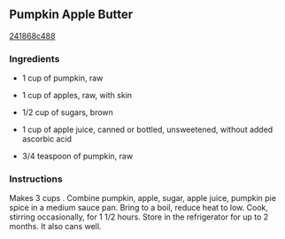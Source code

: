 ## Pumpkin Apple Butter

[241868c488](http://tastykitchen.com/recipes/canning/pumpkin-apple-butter/)

### Ingredients

 - 1 cup of pumpkin, raw

 - 1 cup of apples, raw, with skin

 - 1/2 cup of sugars, brown

 - 1 cup of apple juice, canned or bottled, unsweetened, without added ascorbic acid

 - 3/4 teaspoon of pumpkin, raw

### Instructions

Makes 3 cups . Combine pumpkin, apple, sugar, apple juice, pumpkin pie spice in a medium sauce pan. Bring to a boil, reduce heat to low. Cook, stirring occasionally, for 1 1/2 hours. Store in the refrigerator for up to 2 months. It also cans well.
